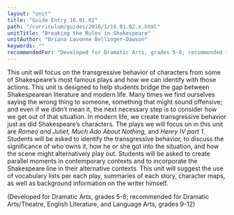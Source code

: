 ```yaml
---
layout: "unit"
title: "Guide Entry 16.01.02"
path: "/curriculum/guides/2016/1/16.01.02.x.html"
unitTitle: "Breaking the Rules in Shakespeare"
unitAuthor: "Briana Lavonne Bellinger-Dawson"
keywords: ""
recommendedFor: "Developed for Dramatic Arts, grades 5-8; recommended for Dramatic Arts/Theatre, English Literature, Language Arts, grades 9-12"
---
```

<main>
<p>
This unit will focus on the transgressive behavior of characters from some of Shakespeare’s most famous plays and how we can identify with those actions. This unit is designed to help students bridge the gap between Shakespearean literature and modern life. Many times we find ourselves saying the wrong thing to someone, something that might sound offensive; and even if we didn’t mean it, the next necessary step is to consider how we get out of that situation. In modern life, we create transgressive behavior just as did Shakespeare’s characters. The plays we will focus on in this unit are
<em>
Romeo and Juliet, Much Ado About Nothing,
</em>
and
<em>
Henry IV part 1.
</em>
Students will be asked to identify the transgressive behavior, to discuss the significance of who owns it, how he or she got into the situation, and how the scene might alternatively play out. Students will be asked to create parallel moments in contemporary contexts and to incorporate the Shakespeare line in their alternative contexts. This unit will suggest the use of vocabulary lists per each play, summaries of each story, character maps, as well as background information on the writer himself.
</p>
<p>
(Developed for Dramatic Arts, grades 5-8; recommended for Dramatic Arts/Theatre, English Literature, and Language Arts, grades 9-12)
</p>
</main>